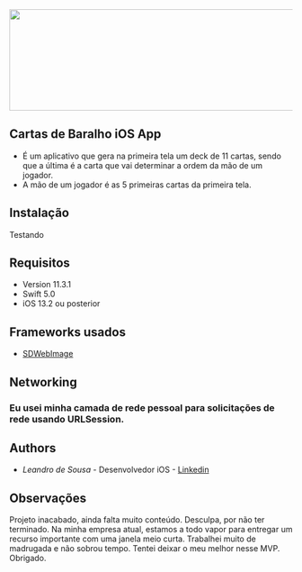 <img src="https://github.com/leandrooodesousa/DeckCards/blob/master/DeckCards/Assets.xcassets/deckHeader.imageset/deckHeader.png" alt="" width="1200" height="180"> 

## Cartas de Baralho iOS App

* É um aplicativo que gera na primeira tela um deck de 11 cartas, sendo que a última é a carta que vai determinar a ordem da mão de um jogador. 
* A mão de um jogador é as 5 primeiras cartas da primeira tela. 

## Instalação

Testando

## Requisitos

* Version 11.3.1
* Swift 5.0
* iOS 13.2 ou posterior

## Frameworks usados

* [SDWebImage](https://github.com/SDWebImage/SDWebImage)

## Networking 

### Eu usei minha camada de rede pessoal para solicitações de rede usando URLSession.

## Authors

* *Leandro de Sousa* - Desenvolvedor iOS - [Linkedin](https://www.linkedin.com/in/leandrodesousadesenvolvedorios/)

## Observações

Projeto inacabado, ainda falta muito conteúdo. Desculpa, por não ter terminado. Na minha empresa atual, estamos a todo vapor para entregar um recurso importante com uma janela meio curta. Trabalhei muito de madrugada e não sobrou tempo. Tentei deixar o meu melhor nesse MVP. Obrigado.
